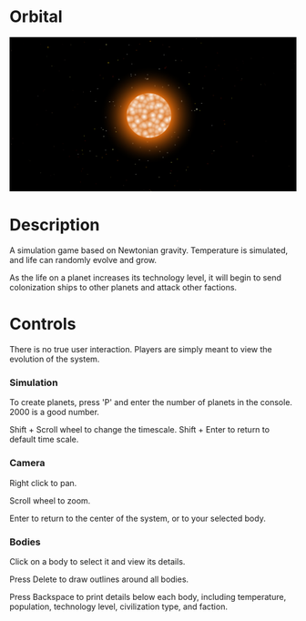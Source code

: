 # Orbital

![Game preview](https://raw.githubusercontent.com/Earlh21/Orbital/master/preview.png)

# Description

A simulation game based on Newtonian gravity. Temperature is simulated, and life can randomly evolve and grow.

As the life on a planet increases its technology level, it will begin to send colonization ships to other planets and attack other factions.

# Controls

There is no true user interaction. Players are simply meant to view the evolution of the system.

### Simulation

To create planets, press 'P' and enter the number of planets in the console. 2000 is a good number.

Shift + Scroll wheel to change the timescale. Shift + Enter to return to default time scale.

### Camera

Right click to pan.

Scroll wheel to zoom.

Enter to return to the center of the system, or to your selected body.

### Bodies

Click on a body to select it and view its details.

Press Delete to draw outlines around all bodies.

Press Backspace to print details below each body, including temperature, population, technology level, civilization type, and faction.
